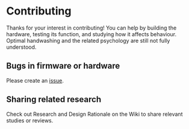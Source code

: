 # Contributing
Thanks for your interest in contributing! You can help by building the hardware, testing its function, and studying how it affects behaviour. Optimal handwashing and the related psychology are still not fully understood.

## Bugs in firmware or hardware
Please create an [issue](https://github.com/j-rigg/handwashing/issues/new).

## Sharing related research
Check out Research and Design Rationale on the Wiki to share relevant studies or reviews.
